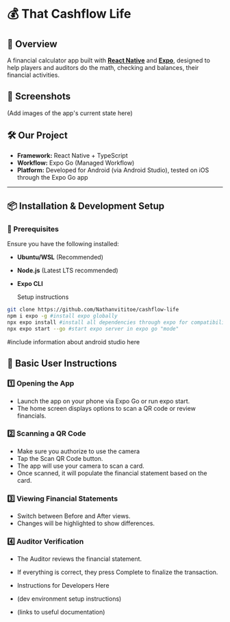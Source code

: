 # 💰 That Cashflow Life

## 🚀 Overview
A financial calculator app built with [**React Native**](https://reactnative.dev/) and [**Expo**](https://expo.dev/), designed to help players and auditors do the math, checking and balances, their financial activities.

## 📸 Screenshots  
(Add images of the app's current state here)  

## 🛠 Our Project
- **Framework:** React Native + TypeScript  
- **Workflow:** Expo Go (Managed Workflow)  
- **Platform:** Developed for Android (via Android Studio), tested on iOS through the Expo Go app  

---

## 📦 Installation & Development Setup

### 🔧 Prerequisites
Ensure you have the following installed:
- **Ubuntu/WSL** (Recommended)
- **Node.js** (Latest LTS recommended)
- **Expo CLI**

  Setup instructions
```sh
git clone https://github.com/Nathanvititoe/cashflow-life
npm i expo -g #install expo globally
npx expo install #install all dependencies through expo for compatibility
npx expo start --go #start expo server in expo go "mode"
```
#include information about android studio here

## 📖 Basic User Instructions
### 1️⃣ Opening the App
* Launch the app on your phone via Expo Go or run expo start.
* The home screen displays options to scan a QR code or review financials.

### 2️⃣ Scanning a QR Code
* Make sure you authorize to use the camera
* Tap the Scan QR Code button.
* The app will use your camera to scan a card.
* Once scanned, it will populate the financial statement based on the card.
### 3️⃣ Viewing Financial Statements
* Switch between Before and After views.
* Changes will be highlighted to show differences.
### 4️⃣ Auditor Verification
* The Auditor reviews the financial statement.
* If everything is correct, they press Complete to finalize the transaction.

* Instructions for Developers Here
* (dev environment setup instructions)
* (links to useful documentation)
